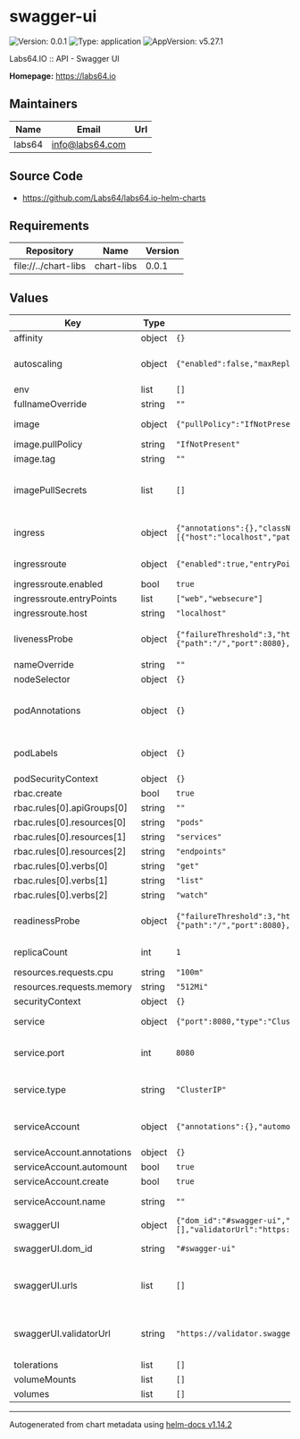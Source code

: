 # swagger-ui

![Version: 0.0.1](https://img.shields.io/badge/Version-0.0.1-informational?style=flat-square) ![Type: application](https://img.shields.io/badge/Type-application-informational?style=flat-square) ![AppVersion: v5.27.1](https://img.shields.io/badge/AppVersion-v5.27.1-informational?style=flat-square)

Labs64.IO :: API - Swagger UI

**Homepage:** <https://labs64.io>

## Maintainers

| Name | Email | Url |
| ---- | ------ | --- |
| labs64 | <info@labs64.com> |  |

## Source Code

* <https://github.com/Labs64/labs64.io-helm-charts>

## Requirements

| Repository | Name | Version |
|------------|------|---------|
| file://../chart-libs | chart-libs | 0.0.1 |

## Values

| Key | Type | Default | Description |
|-----|------|---------|-------------|
| affinity | object | `{}` |  |
| autoscaling | object | `{"enabled":false,"maxReplicas":3,"minReplicas":1,"targetCPUUtilizationPercentage":80}` | This section is for setting up autoscaling more information can be found here: https://kubernetes.io/docs/concepts/workloads/autoscaling/ |
| env | list | `[]` |  |
| fullnameOverride | string | `""` |  |
| image | object | `{"pullPolicy":"IfNotPresent","repository":"swaggerapi/swagger-ui","tag":""}` | This sets the container image more information can be found here: https://kubernetes.io/docs/concepts/containers/images/ |
| image.pullPolicy | string | `"IfNotPresent"` | This sets the pull policy for images. |
| image.tag | string | `""` | Overrides the image tag whose default is the chart appVersion. |
| imagePullSecrets | list | `[]` | This is for the secrets for pulling an image from a private repository more information can be found here: https://kubernetes.io/docs/tasks/configure-pod-container/pull-image-private-registry/ |
| ingress | object | `{"annotations":{},"className":"nginx","enabled":false,"hosts":[{"host":"localhost","paths":[{"path":"/","pathType":"Prefix"}]}],"tls":[]}` | This block is for setting up the ingress for more information can be found here: https://kubernetes.io/docs/concepts/services-networking/ingress/ |
| ingressroute | object | `{"enabled":true,"entryPoints":["web","websecure"],"host":"localhost"}` | IngressRoute configuration for Traefik more information can be found here: https://doc.traefik.io/traefik/routing/providers/kubernetes-crd/ |
| ingressroute.enabled | bool | `true` | This sets whether the IngressRoute is enabled or not |
| ingressroute.entryPoints | list | `["web","websecure"]` | Entry points for the IngressRoute |
| ingressroute.host | string | `"localhost"` | Host for the IngressRoute |
| livenessProbe | object | `{"failureThreshold":3,"httpGet":{"path":"/","port":8080},"initialDelaySeconds":30,"periodSeconds":10,"timeoutSeconds":2}` | This is to setup the liveness probes more information can be found here: https://kubernetes.io/docs/tasks/configure-pod-container/configure-liveness-readiness-startup-probes/ |
| nameOverride | string | `""` | This is to override the chart name. |
| nodeSelector | object | `{}` |  |
| podAnnotations | object | `{}` | This is for setting Kubernetes Annotations to a Pod. For more information checkout: https://kubernetes.io/docs/concepts/overview/working-with-objects/annotations/ |
| podLabels | object | `{}` | This is for setting Kubernetes Labels to a Pod. For more information checkout: https://kubernetes.io/docs/concepts/overview/working-with-objects/labels/ |
| podSecurityContext | object | `{}` |  |
| rbac.create | bool | `true` |  |
| rbac.rules[0].apiGroups[0] | string | `""` |  |
| rbac.rules[0].resources[0] | string | `"pods"` |  |
| rbac.rules[0].resources[1] | string | `"services"` |  |
| rbac.rules[0].resources[2] | string | `"endpoints"` |  |
| rbac.rules[0].verbs[0] | string | `"get"` |  |
| rbac.rules[0].verbs[1] | string | `"list"` |  |
| rbac.rules[0].verbs[2] | string | `"watch"` |  |
| readinessProbe | object | `{"failureThreshold":3,"httpGet":{"path":"/","port":8080},"initialDelaySeconds":10,"periodSeconds":5,"timeoutSeconds":2}` | This is to setup the readiness probes more information can be found here: https://kubernetes.io/docs/tasks/configure-pod-container/configure-liveness-readiness-startup-probes/ |
| replicaCount | int | `1` | This will set the replicaset count more information can be found here: https://kubernetes.io/docs/concepts/workloads/controllers/replicaset/ |
| resources.requests.cpu | string | `"100m"` |  |
| resources.requests.memory | string | `"512Mi"` |  |
| securityContext | object | `{}` |  |
| service | object | `{"port":8080,"type":"ClusterIP"}` | This is for setting up a service more information can be found here: https://kubernetes.io/docs/concepts/services-networking/service/ |
| service.port | int | `8080` | This sets the ports more information can be found here: https://kubernetes.io/docs/concepts/services-networking/service/#field-spec-ports |
| service.type | string | `"ClusterIP"` | This sets the service type more information can be found here: https://kubernetes.io/docs/concepts/services-networking/service/#publishing-services-service-types |
| serviceAccount | object | `{"annotations":{},"automount":true,"create":true,"name":""}` | This section builds out the service account more information can be found here: https://kubernetes.io/docs/concepts/security/service-accounts/ |
| serviceAccount.annotations | object | `{}` | Annotations to add to the service account |
| serviceAccount.automount | bool | `true` | Automatically mount a ServiceAccount's API credentials? |
| serviceAccount.create | bool | `true` | Specifies whether a service account should be created |
| serviceAccount.name | string | `""` | The name of the service account to use. If not set and create is true, a name is generated using the fullname template |
| swaggerUI | object | `{"dom_id":"#swagger-ui","urls":[],"validatorUrl":"https://validator.swagger.io/validator"}` | Swagger UI configuration |
| swaggerUI.dom_id | string | `"#swagger-ui"` | The ID of a DOM element inside which SwaggerUI will put its user interface. |
| swaggerUI.urls | list | `[]` | An array of API definition objects used by Topbar plugin. When used and Topbar plugin is enabled, the url parameter will not be parsed. Names and URLs must be unique among all items in this array, since they’re used as identifiers. |
| swaggerUI.validatorUrl | string | `"https://validator.swagger.io/validator"` | By default, Swagger UI attempts to validate specs against swagger.io’s online validator. You can use this parameter to set a different validator URL, for example for locally deployed validators. Setting it to either none, 127.0.0.1 or localhost will disable validation. |
| tolerations | list | `[]` |  |
| volumeMounts | list | `[]` | Additional volumeMounts on the output Deployment definition. |
| volumes | list | `[]` | Additional volumes on the output Deployment definition. |

----------------------------------------------
Autogenerated from chart metadata using [helm-docs v1.14.2](https://github.com/norwoodj/helm-docs/releases/v1.14.2)
